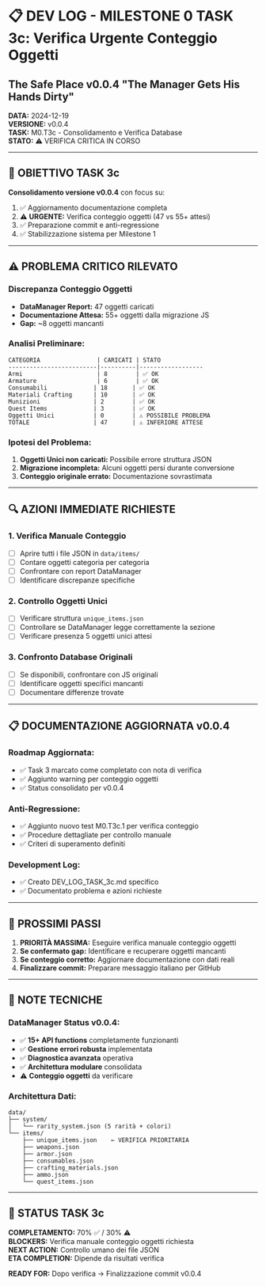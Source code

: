 # 📋 DEV LOG - MILESTONE 0 TASK 3c: Verifica Urgente Conteggio Oggetti
## The Safe Place v0.0.4 "The Manager Gets His Hands Dirty"

**DATA:** 2024-12-19  
**VERSIONE:** v0.0.4  
**TASK:** M0.T3c - Consolidamento e Verifica Database  
**STATO:** ⚠️ VERIFICA CRITICA IN CORSO

---

## 🎯 **OBIETTIVO TASK 3c**

**Consolidamento versione v0.0.4** con focus su:
1. ✅ Aggiornamento documentazione completa
2. ⚠️ **URGENTE:** Verifica conteggio oggetti (47 vs 55+ attesi)
3. ✅ Preparazione commit e anti-regressione
4. ✅ Stabilizzazione sistema per Milestone 1

---

## ⚠️ **PROBLEMA CRITICO RILEVATO**

### **Discrepanza Conteggio Oggetti**
- **DataManager Report:** 47 oggetti caricati
- **Documentazione Attesa:** 55+ oggetti dalla migrazione JS
- **Gap:** ~8 oggetti mancanti

### **Analisi Preliminare:**
```
CATEGORIA                | CARICATI | STATO
-------------------------|----------|------------------
Armi                     | 8        | ✅ OK
Armature                 | 6        | ✅ OK  
Consumabili             | 18       | ✅ OK
Materiali Crafting      | 10       | ✅ OK
Munizioni               | 2        | ✅ OK
Quest Items             | 3        | ✅ OK
Oggetti Unici           | 0        | ⚠️ POSSIBILE PROBLEMA
TOTALE                  | 47       | ⚠️ INFERIORE ATTESE
```

### **Ipotesi del Problema:**
1. **Oggetti Unici non caricati:** Possibile errore struttura JSON
2. **Migrazione incompleta:** Alcuni oggetti persi durante conversione
3. **Conteggio originale errato:** Documentazione sovrastimata

---

## 🔍 **AZIONI IMMEDIATE RICHIESTE**

### **1. Verifica Manuale Conteggio**
- [ ] Aprire tutti i file JSON in `data/items/`
- [ ] Contare oggetti categoria per categoria
- [ ] Confrontare con report DataManager
- [ ] Identificare discrepanze specifiche

### **2. Controllo Oggetti Unici**
- [ ] Verificare struttura `unique_items.json`
- [ ] Controllare se DataManager legge correttamente la sezione
- [ ] Verificare presenza 5 oggetti unici attesi

### **3. Confronto Database Originali**
- [ ] Se disponibili, confrontare con JS originali
- [ ] Identificare oggetti specifici mancanti
- [ ] Documentare differenze trovate

---

## 📋 **DOCUMENTAZIONE AGGIORNATA v0.0.4**

### **Roadmap Aggiornata:**
- ✅ Task 3 marcato come completato con nota di verifica
- ✅ Aggiunto warning per conteggio oggetti
- ✅ Status consolidato per v0.0.4

### **Anti-Regressione:**
- ✅ Aggiunto nuovo test M0.T3c.1 per verifica conteggio
- ✅ Procedure dettagliate per controllo manuale
- ✅ Criteri di superamento definiti

### **Development Log:**
- ✅ Creato DEV_LOG_TASK_3c.md specifico
- ✅ Documentato problema e azioni richieste

---

## 🎯 **PROSSIMI PASSI**

1. **PRIORITÀ MASSIMA:** Eseguire verifica manuale conteggio oggetti
2. **Se confermato gap:** Identificare e recuperare oggetti mancanti  
3. **Se conteggio corretto:** Aggiornare documentazione con dati reali
4. **Finalizzare commit:** Preparare messaggio italiano per GitHub

---

## 📝 **NOTE TECNICHE**

### **DataManager Status v0.0.4:**
- ✅ **15+ API functions** completamente funzionanti
- ✅ **Gestione errori robusta** implementata
- ✅ **Diagnostica avanzata** operativa
- ✅ **Architettura modulare** consolidata
- ⚠️ **Conteggio oggetti** da verificare

### **Architettura Dati:**
```
data/
├── system/
│   └── rarity_system.json (5 rarità + colori)
└── items/
    ├── unique_items.json    ← VERIFICA PRIORITARIA
    ├── weapons.json
    ├── armor.json
    ├── consumables.json
    ├── crafting_materials.json
    ├── ammo.json
    └── quest_items.json
```

---

## 🚨 **STATUS TASK 3c**

**COMPLETAMENTO:** 70% ✅ / 30% ⚠️  
**BLOCKERS:** Verifica manuale conteggio oggetti richiesta  
**NEXT ACTION:** Controllo umano dei file JSON  
**ETA COMPLETION:** Dipende da risultati verifica  

**READY FOR:** Dopo verifica → Finalizzazione commit v0.0.4 